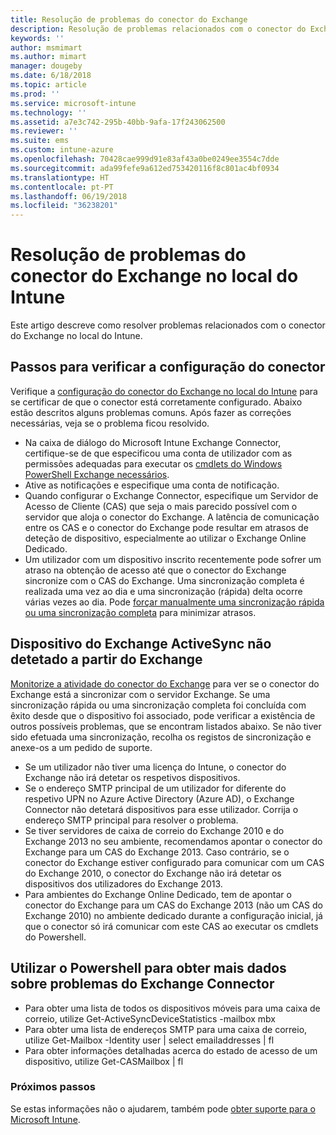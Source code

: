 ```yaml
---
title: Resolução de problemas do conector do Exchange
description: Resolução de problemas relacionados com o conector do Exchange no local do Intune.
keywords: ''
author: msmimart
ms.author: mimart
manager: dougeby
ms.date: 6/18/2018
ms.topic: article
ms.prod: ''
ms.service: microsoft-intune
ms.technology: ''
ms.assetid: a7e3c742-295b-40bb-9afa-17f243062500
ms.reviewer: ''
ms.suite: ems
ms.custom: intune-azure
ms.openlocfilehash: 70428cae999d91e83af43a0be0249ee3554c7dde
ms.sourcegitcommit: ada99fefe9a612ed753420116f8c801ac4bf0934
ms.translationtype: HT
ms.contentlocale: pt-PT
ms.lasthandoff: 06/19/2018
ms.locfileid: "36238201"
---
```

# <a name="troubleshoot-the-intune-on-premises-exchange-connector"></a>Resolução de problemas do conector do Exchange no local do Intune

Este artigo descreve como resolver problemas relacionados com o conector do Exchange no local do Intune.

## <a name="steps-for-checking-the-connector-configuration"></a>Passos para verificar a configuração do conector 

Verifique a [configuração do conector do Exchange no local do Intune](exchange-connector-install.md) para se certificar de que o conector está corretamente configurado. Abaixo estão descritos alguns problemas comuns. Após fazer as correções necessárias, veja se o problema ficou resolvido.

 - Na caixa de diálogo do Microsoft Intune Exchange Connector, certifique-se de que especificou uma conta de utilizador com as permissões adequadas para executar os [cmdlets do Windows PowerShell Exchange necessários](exchange-connector-install.md#exchange-cmdlet-requirements).
- Ative as notificações e especifique uma conta de notificação.
 - Quando configurar o Exchange Connector, especifique um Servidor de Acesso de Cliente (CAS) que seja o mais parecido possível com o servidor que aloja o conector do Exchange. A latência de comunicação entre os CAS e o conector do Exchange pode resultar em atrasos de deteção de dispositivo, especialmente ao utilizar o Exchange Online Dedicado.
 - Um utilizador com um dispositivo inscrito recentemente pode sofrer um atraso na obtenção de acesso até que o conector do Exchange sincronize com o CAS do Exchange. Uma sincronização completa é realizada uma vez ao dia e uma sincronização (rápida) delta ocorre várias vezes ao dia.  Pode [forçar manualmente uma sincronização rápida ou uma sincronização completa](exchange-connector-install.md#manually-force-a-quick-sync-or-full-sync) para minimizar atrasos.
 
## <a name="exchange-activesync-device-not-discovered-from-exchange"></a>Dispositivo do Exchange ActiveSync não detetado a partir do Exchange
[Monitorize a atividade do conector do Exchange](exchange-connector-install.md#on-premises-exchange-connector-high-availability-support) para ver se o conector do Exchange está a sincronizar com o servidor Exchange. Se uma sincronização rápida ou uma sincronização completa foi concluída com êxito desde que o dispositivo foi associado, pode verificar a existência de outros possíveis problemas, que se encontram listados abaixo. Se não tiver sido efetuada uma sincronização, recolha os registos de sincronização e anexe-os a um pedido de suporte.

 - Se um utilizador não tiver uma licença do Intune, o conector do Exchange não irá detetar os respetivos dispositivos.
 - Se o endereço SMTP principal de um utilizador for diferente do respetivo UPN no Azure Active Directory (Azure AD), o Exchange Connector não detetará dispositivos para esse utilizador. Corrija o endereço SMTP principal para resolver o problema.
 - Se tiver servidores de caixa de correio do Exchange 2010 e do Exchange 2013 no seu ambiente, recomendamos apontar o conector do Exchange para um CAS do Exchange 2013. Caso contrário, se o conector do Exchange estiver configurado para comunicar com um CAS do Exchange 2010, o conector do Exchange não irá detetar os dispositivos dos utilizadores do Exchange 2013. 
- Para ambientes do Exchange Online Dedicado, tem de apontar o conector do Exchange para um CAS do Exchange 2013 (não um CAS do Exchange 2010) no ambiente dedicado durante a configuração inicial, já que o conector só irá comunicar com este CAS ao executar os cmdlets do Powershell.


## <a name="using-powershell-to-get-more-data-on-exchange-connector-issues"></a>Utilizar o Powershell para obter mais dados sobre problemas do Exchange Connector
- Para obter uma lista de todos os dispositivos móveis para uma caixa de correio, utilize Get-ActiveSyncDeviceStatistics -mailbox mbx
- Para obter uma lista de endereços SMTP para uma caixa de correio, utilize Get-Mailbox -Identity user | select emailaddresses | fl
- Para obter informações detalhadas acerca do estado de acesso de um dispositivo, utilize Get-CASMailbox <upn> | fl

### <a name="next-steps"></a>Próximos passos
Se estas informações não o ajudarem, também pode [obter suporte para o Microsoft Intune](get-support.md).
